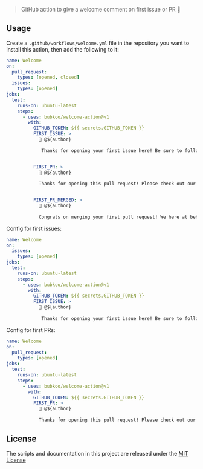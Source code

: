 > GitHub action to give a welcome comment on first issue or PR 💖

## Usage

Create a `.github/workflows/welcome.yml` file in the repository you want to install this action, then add the following to it:

```yml
name: Welcome
on:
  pull_request:
    types: [opened, closed]
  issues:
    types: [opened]
jobs:
  test:
    runs-on: ubuntu-latest
    steps:
      - uses: bubkoo/welcome-action@v1
        with:
          GITHUB_TOKEN: ${{ secrets.GITHUB_TOKEN }}
          FIRST_ISSUE: >
            👋 @${author}
            
             Thanks for opening your first issue here! Be sure to follow the issue template!


          FIRST_PR: >
            👋 @${author}
            
            Thanks for opening this pull request! Please check out our contributing guidelines.


          FIRST_PR_MERGED: >
            🎉 @${author}
            
            Congrats on merging your first pull request! We here at behaviorbot are proud of you!
```

Config for first issues:

```yml
name: Welcome
on:
  issues:
    types: [opened]
jobs:
  test:
    runs-on: ubuntu-latest
    steps:
      - uses: bubkoo/welcome-action@v1
        with:
          GITHUB_TOKEN: ${{ secrets.GITHUB_TOKEN }}
          FIRST_ISSUE: >
            👋 @${author}
            
             Thanks for opening your first issue here! Be sure to follow the issue template!
```

Config for first PRs:

```yml
name: Welcome
on:
  pull_request:
    types: [opened]
jobs:
  test:
    runs-on: ubuntu-latest
    steps:
      - uses: bubkoo/welcome-action@v1
        with:
          GITHUB_TOKEN: ${{ secrets.GITHUB_TOKEN }}
          FIRST_PR: >
            👋 @${author}
            
            Thanks for opening this pull request! Please check out our contributing guidelines.
```

## License

The scripts and documentation in this project are released under the [MIT License](LICENSE)
